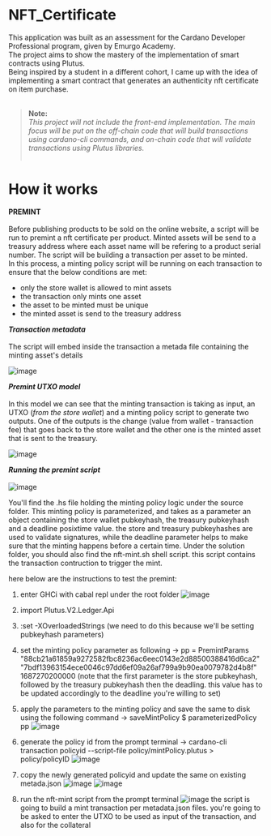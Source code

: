 # NFT_Certificate

This application was built as an assessment for the Cardano Developer Professional program, given by Emurgo Academy.<br/>
The project aims to show the mastery of the implementation of smart contracts using Plutus.<br/>
Being inspired by a student in a different cohort, I came up with the idea of implementing a smart contract that generates an authenticity nft certificate on item purchase.<br/><br/>
> **Note:**<br/>
*This project will not include the front-end implementation. The main focus will be put on the off-chain code that will build transactions using cardano-cli commands, and on-chain code that will validate transactions using Plutus libraries.*
<br/><br/>
# How it works

**PREMINT** <br/><br/>
Before publishing products to be sold on the online website, a script will be run to premint a nft certificate per product. Minted assets will be send to a treasury address where each asset name will be refering to a product serial number. The script will be building a transaction per asset to be minted.   
In this process, a minting policy script will be running on each transaction to ensure that the below conditions are met: 
<ul>
  <li>only the store wallet is allowed to mint assets</li>
  <li>the transaction only mints one asset</li>
  <li>the asset to be minted must be unique</li>
  <li>the minted asset is send to the treasury address</li>
</ul>

***Transaction metadata*** <br/><br/>
The script will embed inside the transaction a metada file containing the minting asset's details

![image](https://github.com/tkindeke/nft_certificate/assets/108430505/59f9492f-c44a-481b-85d8-6303a1bb4ec6)


***Premint UTXO model*** <br/><br/>
In this model we can see that the minting transaction is taking as input, an UTXO (*from the store wallet*) and a minting policy script to generate two outputs.
One of the outputs is the change (value from wallet - transaction fee) that goes back to the store wallet and the other one is the minted asset that is sent to the treasury.

![image](https://github.com/tkindeke/nft_certificate/assets/108430505/502047fb-3081-4be4-a71d-72069179edfd)

***Running the premint script*** <br/><br/>
![image](https://github.com/tkindeke/nft_certificate/assets/108430505/5350484a-13bf-4157-b9d6-0fb17c47d81e)

You'll find the .hs file holding the minting policy logic under the source folder. This minting policy is parameterized, and takes as a parameter an object containing the store wallet pubkeyhash, the treasury pubkeyhash and a deadline posixtime value.
the store and treasury pubkeyhashes are used to validate signatures, while the deadline parameter helps to make sure that the minting happens before a certain time.
Under the solution folder, you should also find the nft-mint.sh shell script. this script contains the transaction contruction to trigger the mint.

here below are the instructions to test the premint:
1. enter GHCi with cabal repl under the root folder
   ![image](https://github.com/tkindeke/nft_certificate/assets/108430505/e1a9e840-915a-4c3b-ad85-94533ea47e3f)

2. import Plutus.V2.Ledger.Api
3. :set -XOverloadedStrings (we need to do this because we'll be setting pubkeyhash parameters)
4. set the minting policy parameter as following -> pp = PremintParams "88cb21a61859a9272582fbc8236ac6eec0143e2d88500388416d6ca2" "7bdf13963154ece0046c97dd6ef09a26af799a9b90ea0079782d4b8f" 1687270200000 (note that the first parameter is the store pubkeyhash, followed by the treasury pubkeyhash then the deadling. this value has to be updated accordingly to the deadline you're willing to set)
5. apply the parameters to the minting policy and save the same to disk using the following command -> saveMintPolicy $ parameterizedPolicy pp
   ![image](https://github.com/tkindeke/nft_certificate/assets/108430505/b769e709-15b5-45a9-971c-22004475770d)

6. generate the policy id from the prompt terminal -> cardano-cli transaction policyid --script-file policy/mintPolicy.plutus > policy/policyID
   ![image](https://github.com/tkindeke/nft_certificate/assets/108430505/3cf62b7e-823c-458b-9e28-68a92a2d0874)

7. copy the newly generated policyid and update the same on existing metada.json
   ![image](https://github.com/tkindeke/nft_certificate/assets/108430505/d5b5d7b4-fa4e-4715-bae9-628d9b8f577e)
   ![image](https://github.com/tkindeke/nft_certificate/assets/108430505/02418191-5fff-4df2-9b1b-2d66325d0002)

8. run the nft-mint script from the prompt terminal
   ![image](https://github.com/tkindeke/nft_certificate/assets/108430505/7f641082-04cc-4592-8894-772657f365c7)
   the script is going to build a mint transaction per metadata.json files.
   you're going to be asked to enter the UTXO to be used as input of the transaction, and also for the collateral


 






